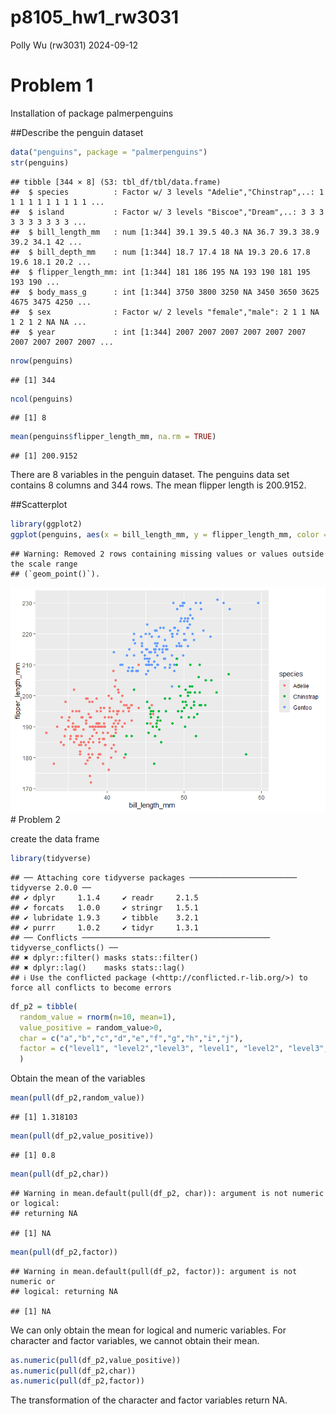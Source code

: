 p8105_hw1_rw3031
================
Polly Wu (rw3031)
2024-09-12

# Problem 1

Installation of package palmerpenguins

\##Describe the penguin dataset

``` r
data("penguins", package = "palmerpenguins")
str(penguins)
```

    ## tibble [344 × 8] (S3: tbl_df/tbl/data.frame)
    ##  $ species          : Factor w/ 3 levels "Adelie","Chinstrap",..: 1 1 1 1 1 1 1 1 1 1 ...
    ##  $ island           : Factor w/ 3 levels "Biscoe","Dream",..: 3 3 3 3 3 3 3 3 3 3 ...
    ##  $ bill_length_mm   : num [1:344] 39.1 39.5 40.3 NA 36.7 39.3 38.9 39.2 34.1 42 ...
    ##  $ bill_depth_mm    : num [1:344] 18.7 17.4 18 NA 19.3 20.6 17.8 19.6 18.1 20.2 ...
    ##  $ flipper_length_mm: int [1:344] 181 186 195 NA 193 190 181 195 193 190 ...
    ##  $ body_mass_g      : int [1:344] 3750 3800 3250 NA 3450 3650 3625 4675 3475 4250 ...
    ##  $ sex              : Factor w/ 2 levels "female","male": 2 1 1 NA 1 2 1 2 NA NA ...
    ##  $ year             : int [1:344] 2007 2007 2007 2007 2007 2007 2007 2007 2007 2007 ...

``` r
nrow(penguins)
```

    ## [1] 344

``` r
ncol(penguins)
```

    ## [1] 8

``` r
mean(penguins$flipper_length_mm, na.rm = TRUE)
```

    ## [1] 200.9152

There are 8 variables in the penguin dataset. The penguins data set
contains 8 columns and 344 rows. The mean flipper length is 200.9152.

\##Scatterplot

``` r
library(ggplot2)
ggplot(penguins, aes(x = bill_length_mm, y = flipper_length_mm, color = species)) + geom_point()
```

    ## Warning: Removed 2 rows containing missing values or values outside the scale range
    ## (`geom_point()`).

![](p8105_hw1_rw3031_files/figure-gfm/unnamed-chunk-2-1.png)<!-- --> \#
Problem 2

create the data frame

``` r
library(tidyverse)
```

    ## ── Attaching core tidyverse packages ──────────────────────── tidyverse 2.0.0 ──
    ## ✔ dplyr     1.1.4     ✔ readr     2.1.5
    ## ✔ forcats   1.0.0     ✔ stringr   1.5.1
    ## ✔ lubridate 1.9.3     ✔ tibble    3.2.1
    ## ✔ purrr     1.0.2     ✔ tidyr     1.3.1
    ## ── Conflicts ────────────────────────────────────────── tidyverse_conflicts() ──
    ## ✖ dplyr::filter() masks stats::filter()
    ## ✖ dplyr::lag()    masks stats::lag()
    ## ℹ Use the conflicted package (<http://conflicted.r-lib.org/>) to force all conflicts to become errors

``` r
df_p2 = tibble(
  random_value = rnorm(n=10, mean=1),
  value_positive = random_value>0,
  char = c("a","b","c","d","e","f","g","h","i","j"),
  factor = c("level1", "level2","level3", "level1", "level2", "level3","level1", "level2", "level3", "level1")
  )
```

Obtain the mean of the variables

``` r
mean(pull(df_p2,random_value))
```

    ## [1] 1.318103

``` r
mean(pull(df_p2,value_positive))
```

    ## [1] 0.8

``` r
mean(pull(df_p2,char))
```

    ## Warning in mean.default(pull(df_p2, char)): argument is not numeric or logical:
    ## returning NA

    ## [1] NA

``` r
mean(pull(df_p2,factor))
```

    ## Warning in mean.default(pull(df_p2, factor)): argument is not numeric or
    ## logical: returning NA

    ## [1] NA

We can only obtain the mean for logical and numeric variables. For
character and factor variables, we cannot obtain their mean.

``` r
as.numeric(pull(df_p2,value_positive))
as.numeric(pull(df_p2,char))
as.numeric(pull(df_p2,factor))
```

The transformation of the character and factor variables return NA.
